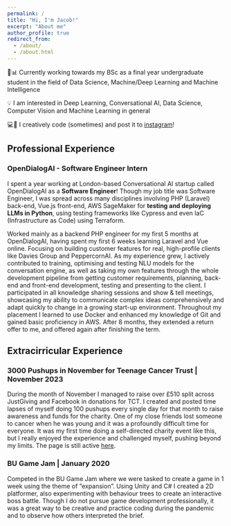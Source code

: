 ```yaml
---
permalink: /
title: "Hi, I'm Jacob!"
excerpt: "About me"
author_profile: true
redirect_from: 
  - /about/
  - /about.html
---
```


🤖📊 Currently working towards my BSc as a final year undergraduate student in the field of Data Science, Machine/Deep Learning and Machine Intelligence 

💡 I am interested in Deep Learning, Conversational AI, Data Science, Computer Vision and Machine Learning in general

💻🎨 I creatively code (sometimes) and post it to [instagram](https://www.instagram.com/1024aesthetic/)!

## Professional Experience 

### OpenDialogAI - Software Engineer Intern

I spent a year working at London-based Conversational AI startup called OpenDialogAI as a **Software Engineer**! Though my job title was Software Engineer, I was spread across many disciplines involving PHP (Laravel) back-end, Vue.js front-end, AWS SageMaker for **testing and deploying LLMs in Python**, using testing frameworks like Cypress and even IaC (Infrastructure as Code) using Terraform.

Worked mainly as a backend PHP engineer for my first 5 months at OpenDialogAI, having spent my first 6 weeks learning Laravel and Vue online. Focusing on building customer features for real, high-profile clients like Davies Group and PeppercornAI. As my experience grew, I actively contributed to training, optimising and testing NLU models for the conversation engine, as well as taking my own features through the whole development pipeline from getting customer requirements, planning, back-end and front-end development, testing and presenting to the client. I participated in all knowledge sharing sessions and show & tell meetings, showcasing my ability to communicate complex ideas comprehensively and adapt quickly to change in a growing start-up environment. Throughout my placement I learned to use Docker and enhanced my knowledge of Git and gained basic proficiency in AWS. After 8 months, they extended a return offer to me, and offered again after finishing the term.

## Extracirricular Experience

### 3000 Pushups in November for Teenage Cancer Trust | November 2023
During the month of November I managed to raise over £510 split across JustGiving and Facebook in donations for TCT. I created and posted time lapses of myself doing 100 pushups every single day for that month to raise awareness and funds for the charity. One of my close friends lost someone to cancer when he was young and it was a profoundly difficult time for everyone. It was my first time doing a self-directed charity event like this, but I really enjoyed the experience and challenged myself, pushing beyond my limits. The page is still active [here](https://www.justgiving.com/fundraising/jacob-r-stone).

### BU Game Jam | January 2020
Competed in the BU Game Jam where we were tasked to create a game in 1 week using the theme of ”expansion”. Using Unity and C# I created a 2D platformer,
also experimenting with behaviour trees to create an interactive boss battle. Though I do not pursue game development professionally, it was a great way to be creative and practice coding during the pandemic and to observe how others interpreted the brief.


